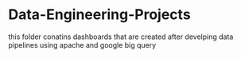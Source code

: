 # Data-Engineering-Projects
this folder conatins dashboards that are created after develping data pipelines using apache and google big query
